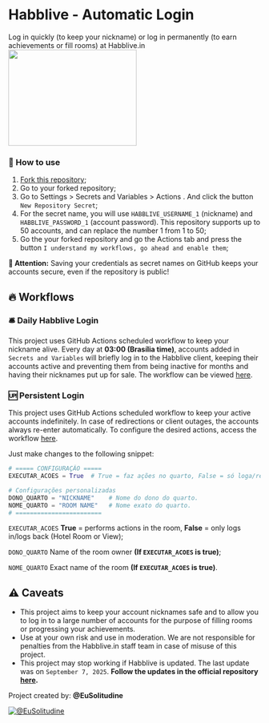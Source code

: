 # Habblive - Automatic Login
Log in quickly (to keep your nickname) or log in permanently (to earn achievements or fill rooms) at Habblive.in
<img src="https://i.imgur.com/kk5rGi7.png" width="256" height="192">

### 📖 How to use

1. [Fork this repository](https://github.com/MauricioFFJ/Habblive-Auto-Login/fork);
2. Go to your forked repository;
3. Go to Settings > Secrets and Variables > Actions . And click the button `New Repository Secret`;
4. For the secret name, you will use `HABBLIVE_USERNAME_1` (nickname) and `HABBLIVE_PASSWORD_1` (account password). This repository supports up to 50 accounts, and can replace the number 1 from 1 to 50;
5. Go the your forked repository and go the Actions tab and press the button `I understand my workflows, go ahead and enable them`;

**🚩 Attention:** Saving your credentials as secret names on GitHub keeps your accounts secure, even if the repository is public!

## 🔥 Workflows

### 🛎️ Daily Habblive Login

This project uses GitHub Actions scheduled workflow to keep your nickname alive. Every day at **03:00 (Brasília time)**, accounts added in `Secrets and Variables` will briefly log in to the Habblive client, keeping their accounts active and preventing them from being inactive for months and having their nicknames put up for sale. The workflow can be viewed [here](.github/workflows/login.yml).

### 🆙 Persistent Login

This project uses GitHub Actions scheduled workflow to keep your active accounts indefinitely. In case of redirections or client outages, the accounts always re-enter automatically.
To configure the desired actions, access the workflow [here](persistent_login.py).

Just make changes to the following snippet:

```py
# ===== CONFIGURAÇÃO =====
EXECUTAR_ACOES = True  # True = faz ações no quarto, False = só loga/reloga (Cafofo ou Vista do Hotel)

# Configurações personalizadas
DONO_QUARTO = "NICKNAME"    # Nome do dono do quarto.
NOME_QUARTO = "ROOM NAME"   # Nome exato do quarto.
# ========================
 ```
`EXECUTAR_ACOES` **True** = performs actions in the room, **False** = only logs in/logs back (Hotel Room or View);

`DONO_QUARTO` Name of the room owner **(If `EXECUTAR_ACOES` is true)**;

`NOME_QUARTO` Exact name of the room **(If `EXECUTAR_ACOES` is true)**.

## ⚠️ Caveats

- This project aims to keep your account nicknames safe and to allow you to log in to a large number of accounts for the purpose of filling rooms or progressing your achievements.
- Use at your own risk and use in moderation. We are not responsible for penalties from the Habblive.in staff team in case of misuse of this project.
- This project may stop working if Habblive is updated. The last update was on `September 7, 2025`. **Follow the updates in the official repository [here](https://github.com/MauricioFFJ/Habblive-Auto-Login/).**

Project created by: **@EuSolitudine**

<a href="https://x.com/@EuSolitudine" target="_blank">
  <img src="https://img.shields.io/badge/Follow me on X-000000?style=for-the-badge&logo=x&logoColor=white" alt="@EuSolitudine">
</a>
